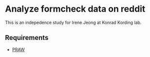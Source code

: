 # Analyze formcheck data on reddit

This is an indepedence study for Irene Jeong at Konrad Kording lab.


## Requirements

- [PRAW](https://praw.readthedocs.io/en/latest/)
